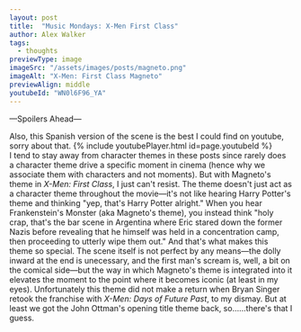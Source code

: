 ```yaml
---
layout: post
title:  "Music Mondays: X-Men First Class"
author: Alex Walker
tags:
  - thoughts
previewType: image
imageSrc: "/assets/images/posts/magneto.png"
imageAlt: "X-Men: First Class Magneto"
previewAlign: middle
youtubeId: "WN0l6F96_YA"
---
```

—Spoilers Ahead—

Also, this Spanish version of the scene is the best I could find on youtube, sorry about that.
{% include youtubePlayer.html id=page.youtubeId %}
<br>
I tend to stay away from character themes in these posts since rarely does a character theme drive a specific moment in cinema (hence why we associate them with characters and not moments). But with Magneto's theme in _X-Men: First Class_, I just can't resist. The theme doesn't just act as a character theme throughout the movie—it's not like hearing Harry Potter's theme and thinking "yep, that's Harry Potter alright." When you hear Frankenstein's Monster (aka Magneto's theme), you instead think "holy crap, that's the bar scene in Argentina where Eric stared down the former Nazis before revealing that he himself was held in a concentration camp, then proceeding to utterly wipe them out." And that's what makes this theme so special. The scene itself is not perfect by any means—the dolly inward at the end is unecessary, and the first man's scream is, well, a bit on the comical side—but the way in which Magneto's theme is integrated into it elevates the moment to the point where it becomes iconic (at least in my eyes). Unfortunately this theme did not make a return when Bryan Singer retook the franchise with _X-Men: Days of Future Past_, to my dismay. But at least we got the John Ottman's opening title theme back, so......there's that I guess.